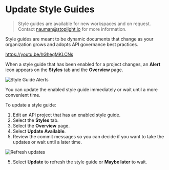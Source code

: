 # Update Style Guides

<!-- theme: info -->
<!--Shared style guides are available on the **Professional** and **Enterprise** plans.-->

> Style guides are available for new workspaces and on request. Contact nauman@stoplight.io for more information.

Style guides are meant to be dynamic documents that change as your organization grows and adopts API governance best practices.

https://youtu.be/hGhegMKLCNs

When a style guide that has been enabled for a project changes, an **Alert** icon appears on the **Styles** tab and the **Overview** page.

![Style Guide Alerts](https://stoplight.io/api/v1/projects/cHJqOjI/images/5ygcRHLrtMo)

You can update the enabled style guide immediately or wait until a more convenient time.

To update a style guide:

1. Edit an API project that has an enabled style guide.
2. Select the **Styles** tab.
3. Select the **Overview** page.
4. Select **Update Available**.
5. Review the commit messages so you can decide if you want to take the updates or wait until a later time.

![Refresh updates](https://stoplight.io/api/v1/projects/cHJqOjI/images/GNj3RbJNBEY)

5. Select **Update** to refresh the style guide or **Maybe later** to wait.